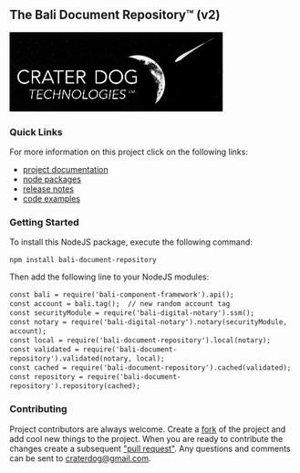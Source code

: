 ## The Bali Document Repository™ (v2)
![Logo](CraterDogLogo.png)

### Quick Links
For more information on this project click on the following links:
 * [project documentation](https://github.com/craterdog-bali/js-bali-document-repository/wiki)
 * [node packages](https://www.npmjs.com/package/bali-document-repository)
 * [release notes](https://github.com/craterdog-bali/js-bali-document-repository/wiki/release-notes)
 * [code examples](https://github.com/craterdog-bali/js-bali-document-repository/wiki/code-examples)

### Getting Started
To install this NodeJS package, execute the following command:
```
npm install bali-document-repository
```
Then add the following line to your NodeJS modules:
```
const bali = require('bali-component-framework').api();
const account = bali.tag();  // new random account tag
const securityModule = require('bali-digital-notary').ssm();
const notary = require('bali-digital-notary').notary(securityModule, account);
const local = require('bali-document-repository').local(notary);
const validated = require('bali-document-repository').validated(notary, local);
const cached = require('bali-document-repository').cached(validated);
const repository = require('bali-document-repository').repository(cached);
```

### Contributing
Project contributors are always welcome. Create a
[fork](https://github.com/craterdog-bali/js-bali-document-repository) of the project and add cool
new things to the project. When you are ready to contribute the changes create a subsequent
["pull request"](https://help.github.com/articles/about-pull-requests/). Any questions and
comments can be sent to [craterdog@gmail.com](mailto:craterdog@gmail.com).
